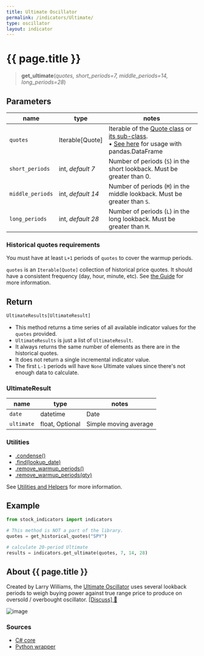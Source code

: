 ```yaml
---
title: Ultimate Oscillator
permalink: /indicators/Ultimate/
type: oscillator
layout: indicator
---
```


# {{ page.title }}

><span class="indicator-syntax">**get_ultimate**(*quotes, short_periods=7, middle_periods=14, long_periods=28*)</span>

## Parameters

| name | type | notes
| -- |-- |--
| `quotes` | Iterable[Quote] | Iterable of the [Quote class]({{site.baseurl}}/guide/#historical-quotes) or [its sub-class]({{site.baseurl}}/guide/#using-custom-quote-classes). <br><span class='qna-dataframe'> • [See here]({{site.baseurl}}/guide/#using-pandasdataframe) for usage with pandas.DataFrame</span>
| `short_periods` | int, *default 7* | Number of periods (`S`) in the short lookback.  Must be greater than 0.
| `middle_periods` | int, *default 14* | Number of periods (`M`) in the middle lookback.  Must be greater than `S`.
| `long_periods` | int, *default 28* | Number of periods (`L`) in the long lookback.  Must be greater than `M`.

### Historical quotes requirements

You must have at least `L+1` periods of `quotes` to cover the warmup periods.

`quotes` is an `Iterable[Quote]` collection of historical price quotes.  It should have a consistent frequency (day, hour, minute, etc).  See [the Guide]({{site.baseurl}}/guide/#historical-quotes) for more information.

## Return

```python
UltimateResults[UltimateResult]
```

- This method returns a time series of all available indicator values for the `quotes` provided.
- `UltimateResults` is just a list of `UltimateResult`.
- It always returns the same number of elements as there are in the historical quotes.
- It does not return a single incremental indicator value.
- The first `L-1` periods will have `None` Ultimate values since there's not enough data to calculate.

### UltimateResult

| name | type | notes
| -- |-- |--
| `date` | datetime | Date
| `ultimate` | float, Optional | Simple moving average

### Utilities

- [.condense()]({{site.baseurl}}/utilities#condense)
- [.find(lookup_date)]({{site.baseurl}}/utilities#find-indicator-result-by-date)
- [.remove_warmup_periods()]({{site.baseurl}}/utilities#remove-warmup-periods)
- [.remove_warmup_periods(qty)]({{site.baseurl}}/utilities#remove-warmup-periods)

See [Utilities and Helpers]({{site.baseurl}}/utilities#utilities-for-indicator-results) for more information.

## Example

```python
from stock_indicators import indicators

# This method is NOT a part of the library.
quotes = get_historical_quotes("SPY")

# calculate 20-period Ultimate
results = indicators.get_ultimate(quotes, 7, 14, 28)
```

## About {{ page.title }}

Created by Larry Williams, the [Ultimate Oscillator](https://en.wikipedia.org/wiki/Ultimate_oscillator) uses several lookback periods to weigh buying power against true range price to produce on oversold / overbought oscillator.
[[Discuss] &#128172;]({{site.dotnet.repo}}/discussions/231 "Community discussion about this indicator")

![image]({{site.dotnet.charts}}/Ultimate.png)

### Sources

- [C# core]({{site.dotnet.src}}/s-z/Ultimate/Ultimate.Series.cs)
- [Python wrapper]({{site.python.src}}/ultimate.py)
